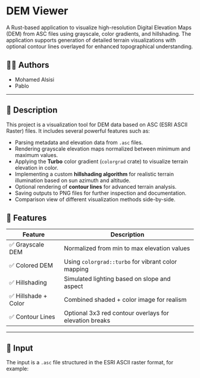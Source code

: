 # DEM Viewer

A Rust-based application to visualize high-resolution Digital Elevation Maps (DEM) from ASC files using grayscale, color gradients, and hillshading. The application supports generation of detailed terrain visualizations with optional contour lines overlayed for enhanced topographical understanding.

## 👨‍💻 Authors
- Mohamed Alsisi  
- Pablo  

---

## 📌 Description
This project is a visualization tool for DEM data based on ASC (ESRI ASCII Raster) files. It includes several powerful features such as:
- Parsing metadata and elevation data from `.asc` files.
- Rendering grayscale elevation maps normalized between minimum and maximum values.
- Applying the **Turbo** color gradient (`colorgrad` crate) to visualize terrain elevation in color.
- Implementing a custom **hillshading algorithm** for realistic terrain illumination based on sun azimuth and altitude.
- Optional rendering of **contour lines** for advanced terrain analysis.
- Saving outputs to PNG files for further inspection and documentation.
- Comparison view of different visualization methods side-by-side.

## 🎨 Features
| Feature              | Description |
|----------------------|-------------|
| ✅ Grayscale DEM      | Normalized from min to max elevation values |
| ✅ Colored DEM        | Using `colorgrad::turbo` for vibrant color mapping |
| ✅ Hillshading        | Simulated lighting based on slope and aspect |
| ✅ Hillshade + Color  | Combined shaded + color image for realism |
| ✅ Contour Lines      | Optional 3x3 red contour overlays for elevation breaks |

---

## 📁 Input

The input is a `.asc` file structured in the ESRI ASCII raster format, for example:

